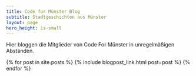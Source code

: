 ```yaml
---
title: Code for Münster Blog
subtitle: Stadtgeschichten aus Münster
layout: page
hero_height: is-small
---
```

Hier bloggen die Mitglieder von Code For Münster in unregelmäßigen Abständen.

{% for post in site.posts %}
{% include blogpost_link.html post=post %}
{% endfor %}

